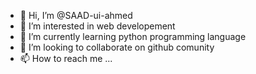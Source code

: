 - 👋 Hi, I’m @SAAD-ui-ahmed
- 👀 I’m interested in web developement 
- 🌱 I’m currently learning python programming language
- 💞️ I’m looking to collaborate on github comunity
- 📫 How to reach me ...

<!---
SAAD-ui-ahmed/SAAD-ui-ahmed is a ✨ special ✨ repository because its `README.md` (this file) appears on your GitHub profile.
You can click the Preview link to take a look at your changes.
--->
